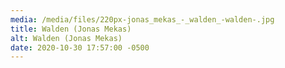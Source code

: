 ```yaml
---
media: /media/files/220px-jonas_mekas_-_walden_-walden-.jpg
title: Walden (Jonas Mekas)
alt: Walden (Jonas Mekas)
date: 2020-10-30 17:57:00 -0500
---
```

